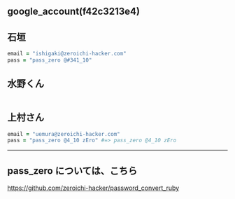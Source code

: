 google_account(f42c3213e4)
---

## 石垣
```rb
email = "ishigaki@zeroichi-hacker.com"
pass = "pass_zero @#341_10"
```


## 水野くん
```

```


## 上村さん
```rb
email = "uemura@zeroichi-hacker.com"
pass = "pass_zero @4_10 zEro" #=> pass_zero @4_10 zEro
```

---
## pass_zero については、こちら
https://github.com/zeroichi-hacker/password_convert_ruby

